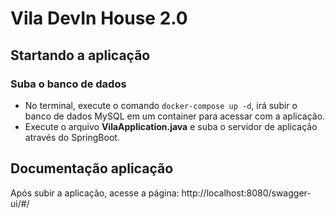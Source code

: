 # Vila DevIn House 2.0

## Startando a aplicação
### Suba o banco de dados
- No terminal, execute o comando `docker-compose up -d`, irá subir o banco de dados MySQL em um container para acessar com a aplicação.
- Execute o arquivo **VilaApplication.java** e suba o servidor de aplicação através do SpringBoot.

## Documentação aplicação
Após subir a aplicação, acesse a página: http://localhost:8080/swagger-ui/#/